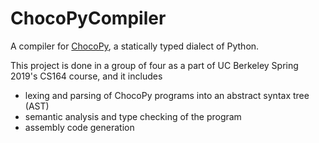# ChocoPyCompiler
A compiler for [ChocoPy](chocopy_language_reference.pdf), a statically typed dialect of Python.

This project is done in a group of four as a part of UC Berkeley Spring 2019's CS164 course, and it includes
- lexing and parsing of ChocoPy programs into an abstract syntax tree (AST)
- semantic analysis and type checking of the program
- assembly code generation

